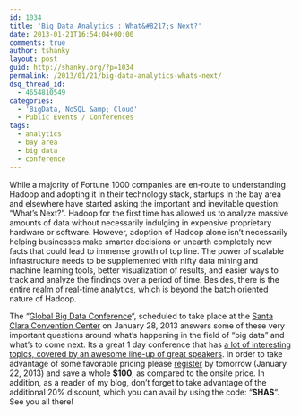 ```yaml
---
id: 1034
title: 'Big Data Analytics : What&#8217;s Next?'
date: 2013-01-21T16:54:04+00:00
comments: true
author: tshanky
layout: post
guid: http://shanky.org/?p=1034
permalink: /2013/01/21/big-data-analytics-whats-next/
dsq_thread_id:
  - 4654810549
categories:
  - 'BigData, NoSQL &amp; Cloud'
  - Public Events / Conferences
tags:
  - analytics
  - bay area
  - big data
  - conference
---
```

While a majority of Fortune 1000 companies are en-route to understanding Hadoop and adopting it in their technology stack, startups in the bay area and elsewhere have started asking the important and inevitable question: &#8220;What&#8217;s Next?&#8221;. Hadoop for the first time has allowed us to analyze massive amounts of data without necessarily indulging in expensive proprietary hardware or software. However, adoption of Hadoop alone isn&#8217;t necessarily helping businesses make smarter decisions or unearth completely new facts that could lead to immense growth of top line. The power of scalable infrastructure needs to be supplemented with nifty data mining and machine learning tools, better visualization of results, and easier ways to track and analyze the findings over a period of time. Besides, there is the entire realm of real-time analytics, which is beyond the batch oriented nature of Hadoop.

The &#8220;<a title="Global Big Data Conference" href="http://globalbigdataconference.com/" target="_blank">Global Big Data Conference</a>&#8220;, scheduled to take place at the <a title="Santa Clara Convention Center" href="https://maps.google.com/maps?q=Santa+Clara+Convention+Center,+Great+America+Parkway,+Santa+Clara,+CA&hl=en&sll=37.269174,-119.306607&sspn=12.35152,25.356445&oq=Santa+Clara+Conven&hq=Santa+Clara+Convention+Center,+Great+America+Parkway,+Santa+Clara,+CA&t=m&z=15" target="_blank">Santa Clara Convention Center</a> on January 28, 2013 answers some of these very important questions around what&#8217;s happening in the field of &#8220;big data&#8221; and what&#8217;s to come next. Its a great 1 day conference that has <a title="Global Big Data Conference Agenda Page" href="http://globalbigdataconference.com/agenda.php" target="_blank">a lot of interesting topics, covered by an awesome line-up of great speakers</a>. In order to take advantage of some favorable pricing please <a title="Global Big Data Conference Registration Page" href="http://globalbigdataconference.com/registration.php" target="_blank">register</a> by tomorrow (January 22, 2013) and save a whole **$100**, as compared to the onsite price. In addition, as a reader of my blog, don&#8217;t forget to take advantage of the additional 20% discount, which you can avail by using the code: &#8220;**SHAS**&#8220;. See you all there!